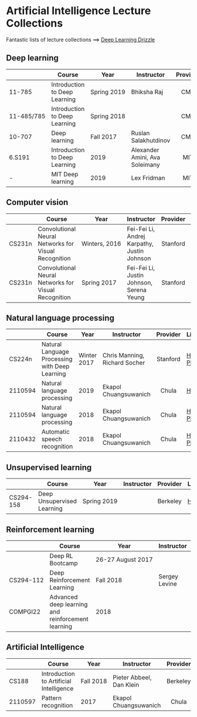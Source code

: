 # Artificial Intelligence Lecture Collections

Fantastic lists of lecture collections  ==> [Deep Learning Drizzle](https://github.com/kmario23/deep-learning-drizzle)

## Deep learning
| &nbsp; | Course |   Year  | Instructor | Provider  | Links   |  Tools |
| ------ | ------ | ------- | ---------- |:---------:|:------- | -------|
| 11-785 | Introduction to Deep Learning | <nobr>Spring 2019 </nobr>| Bhiksha Raj | CMU | [Homepage](http://deeplearning.cs.cmu.edu), [Channel](https://www.youtube.com/channel/UC8hYZGEkI2dDO8scT8C5UQA), [Playlist](https://www.youtube.com/channel/UC8hYZGEkI2dDO8scT8C5UQA) | |
| <nobr>11-485/785<nobr> | Introduction to Deep Learning | <nobr>Spring 2018</nobr> | &nbsp; | CMU  |   [Playlist](https://www.youtube.com/playlist?list=PLp-0K3kfddPwJBJ4Q8We-0yNQEG0fZrSa) |
| 10-707 | Deep learning | Fall 2017 | Ruslan Salakhutdinov   | CMU | [Playlist](https://www.youtube.com/playlist?list=PLpIxOj-HnDsOSL__Buy7_UEVQkyfhHapa) |
| 6.S191 | Introduction to Deep Learning | 2019 | Alexander Amini, Ava Soleimany | MIT  | [Homepage](http://introtodeeplearning.com/) | TensorFlow |
| - | MIT Deep learning | 2019 | Lex Fridman | MIT | [Homepage](https://deeplearning.mit.edu/) [Playlist](https://www.youtube.com/playlist?list=PLrAXtmErZgOeiKm4sgNOknGvNjby9efdf) |

## Computer vision
| &nbsp; | Course |   Year  | Instructor | Provider  | Links   |  Tools |
| ------ | ------ | ------- | ---------- |:---------:|:------- | -------|
| CS231n |  Convolutional Neural Networks for Visual Recognition | <nobr>Winters, 2016</nobr>  | Fei-Fei Li, Andrej Karpathy, Justin Johnson | Stanford  | [Homepage](http://cs231n.stanford.edu/2016/) [Playlist](https://www.youtube.com/playlist?list=PLkt2uSq6rBVctENoVBg1TpCC7OQi31AlC) |
| CS231n | Convolutional Neural Networks for Visual Recognition | Spring 2017   | Fei-Fei Li, Justin Johnson, Serena Yeung 	     | Stanford  | [Homepage](http://cs231n.stanford.edu/2017/) [Playlist](https://www.youtube.com/playlist?list=PL3FW7Lu3i5JvHM8ljYj-zLfQRF3EO8sYv) |

## Natural language processing
| &nbsp; | Course |   Year  | Instructor | Provider  | Links   |  Tools |
| ------ | ------ | ------- | ---------- |:---------:|:------- | -------|
| CS224n | Natural Language Processing with Deep Learning    | Winter 2017 |  Chris Manning, Richard Socher  | Stanford | [Homepage](https://web.stanford.edu/class/archive/cs/cs224n/cs224n.1174/) [Playlist](https://www.youtube.com/playlist?list=PL3FW7Lu3i5Jsnh1rnUwq_TcylNr7EkRe6) |
| 2110594 | Natural language processing | 2019| Ekapol Chuangsuwanich | Chula   | [Homepage](https://github.com/ekapolc/nlp_2019) 
| 2110594 | Natural language processing | 2018 | Ekapol Chuangsuwanich | Chula   | [Homepage](https://github.com/ekapolc/nlp_course) [Playlist](https://www.youtube.com/playlist?list=PLcBOyD1N1T-NP11DsVK9XcN54rvfGBb96) |
| 2110432 | Automatic speech recognition | 2018 | Ekapol Chuangsuwanich | Chula | [Homepage](https://github.com/ekapolc/ASR_course) [Playlist](https://www.youtube.com/playlist?list=PLcBOyD1N1T-NHospFLG9vGrlz2TXjlRCO) |

## Unsupervised learning
| &nbsp; | Course |   Year  | Instructor | Provider  | Links   |  Tools |
| ------ | ------ | ------- | ---------- |:---------:|:------- | -------|
| CS294-158  | Deep Unsupervised Learning  | <nobr>Spring 2019</nobr>| | Berkeley | [Homepage](https://sites.google.com/view/berkeley-cs294-158-sp19/home) | |

## Reinforcement learning
| &nbsp; | Course |   Year  | Instructor | Provider  | Links   |  Tools |
| ------ | ------ | ------- | ---------- |:---------:|:------- | -------|
|  | Deep RL Bootcamp | <nobr>26-27 August 2017</nobr>| | Berkeley | [Homepage](https://sites.google.com/view/deep-rl-bootcamp/lectures?fbclid=IwAR271_EOPBtqmTicEzO72ziJ1coOBkpFfT5G327ziM5WhVw45HOsgsqfgwQ) | |
| <nobr>CS294-112</nobr> | Deep Reinforcement Learning  | Fall 2018 | Sergey Levine | Berkeley      | [Homepage](http://rail.eecs.berkeley.edu/deeprlcourse/) [Playlist](https://www.youtube.com/playlist?list=PLkFD6_40KJIxJMR-j5A1mkxK26gh_qg37) |
| COMPGI22 | Advanced deep learning and reinforcement learning   | 2018 | &nbsp;  | UCL | [Slides](https://github.com/enggen/DeepMind-Advanced-Deep-Learning-and-Reinforcement-Learning) [Playlist](https://www.youtube.com/playlist?list=PLqYmG7hTraZDNJre23vqCGIVpfZ_K2RZs) | TensorFlow |


## Artificial Intelligence 
| &nbsp; | Course |   Year  | Instructor | Provider  | Links   |
| ------ | ------ | ------- | ---------- |:---------:|:------- |
| CS188   | Introduction to Artificial Intelligence | <nobr>Fall 2018</nobr> | Pieter Abbeel, Dan Klein | Berkeley      | [Homepage](https://inst.eecs.berkeley.edu/~cs188/fa18/) |
| 2110597 | Pattern recognition   | 2017 | Ekapol Chuangsuwanich  | Chula        | [Homepage](https://github.com/ekapolc/pattern_course18) [Playlist](https://www.youtube.com/playlist?list=PLcBOyD1N1T-OQd0a6mqjY6gWOuIl_stuv) |
